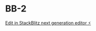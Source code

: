 # BB-2

[Edit in StackBlitz next generation editor ⚡️](https://stackblitz.com/~/github.com/Wingsuitdude/BB-2)